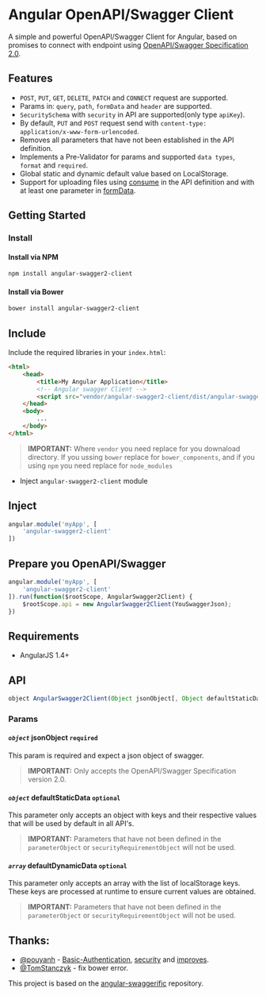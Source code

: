 # Angular OpenAPI/Swagger Client
A simple and powerful OpenAPI/Swagger Client for Angular, based on promises to connect with endpoint using [OpenAPI/Swagger Specification 2.0](http://swagger.io/).

## Features
* `POST`, `PUT`, `GET`, `DELETE`, `PATCH` and `CONNECT` request are supported.
* Params in: `query`, `path`, `formData` and `header` are supported.
* `SecuritySchema` with `security` in API are supported(only type `apiKey`).
* By default, `PUT` and `POST` request send with `content-type: application/x-www-form-urlencoded`.
* Removes all parameters that have not been established in the API definition.
* Implements a Pre-Validator for params and supported `data types`, `format` and `required`.
* Global static and dynamic default value based on LocalStorage.
* Support for uploading files using [consume](http://swagger.io/specification/#operation-object-36) in the API definition and with at least one parameter in [formData](http://swagger.io/specification/#parameterObject).

## Getting Started

### Install
#### Install via NPM
```bash
npm install angular-swagger2-client
```
#### Install via Bower
```bash
bower install angular-swagger2-client
```

## Include

Include the required libraries in your `index.html`:

```html
<html>
    <head>
        <title>My Angular Application</title>
        <!-- Angular swagger Client -->
        <script src="vendor/angular-swagger2-client/dist/angular-swagger2-client.js"></script>
    </head>
    <body>
        ...
    </body>
</html>
```
> **IMPORTANT:** Where `vendor` you need replace for you downaload directory. If you ussing `bower` replace for `bower_components`, and if you using `npm` you need replace for `node_modules`
* Inject `angular-swagger2-client` module


## Inject

```javascript
angular.module('myApp', [
	'angular-swagger2-client'
])
```

## Prepare you OpenAPI/Swagger

```javascript
angular.module('myApp', [
	'angular-swagger2-client'
]).run(function($rootScope, AngularSwagger2Client) {
	$rootScope.api = new AngularSwagger2Client(YouSwaggerJson);
})
```

## Requirements
* AngularJS 1.4+

## API

```javascript
object AngularSwagger2Client(Object jsonObject[, Object defaultStaticData[, Array defaultDynamicData]])
```

### Params

#### *`object`* jsonObject **`required`**
This param is required and expect a json object of swagger.
> **IMPORTANT:** Only accepts the OpenAPI/Swagger Specification version 2.0.

#### *`object`* defaultStaticData **`optional`**
This parameter only accepts an object with keys and their respective values that will be used by default in all API's.
> **IMPORTANT:** Parameters that have not been defined in the `parameterObject` or `securityRequirementObject` will not be used.

#### *`array`* defaultDynamicData **`optional`**
This parameter only accepts an array with the list of localStorage keys. These keys are processed at runtime to ensure current values are obtained.
> **IMPORTANT:** Parameters that have not been defined in the `parameterObject` or `securityRequirementObject` will not be used.


## Thanks:
* [@pouyanh](https://github.com/pouyanh) - [Basic-Authentication](https://github.com/olaferlandsen/angular-swagger2-client/pull/2), [security](https://github.com/olaferlandsen/angular-swagger2-client/pull/3) and [improves](https://github.com/olaferlandsen/angular-swagger2-client/pull/4).
* [@TomStanczyk](https://github.com/TomStanczyk) - fix bower error.

This project is based on the [angular-swaggerific](https://github.com/TradeRev/angular-swaggerific) repository.

